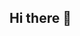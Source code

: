 ## Hi there 👋

<!--
**Frostbreak0/Frostbreak0** is a ✨ _special_ ✨ repository because its `README.md` (this file) appears on your GitHub profile.

Here are some ideas to get you started:depois melhoro o readme

- 🔭 I’m currently working on ...
- 🌱 I’m currently learning ...
- 👯 I’m looking to collaborate on ...
- 🤔 I’m looking for help with ...
- 💬 Ask me about ...
- 📫 How to reach me: ...
- 😄 Pronouns: ...
- ⚡ Fun fact: ...
-->
